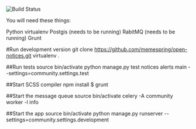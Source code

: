 ![Build Status](https://travis-ci.org/memespring/open-notices.svg?branch=master)

You will need these things:

Python
virtualenv
Postgis (needs to be running)
RabitMQ (needs to be running)
Grunt

#Run development version
git clone https://github.com/memespring/open-notices.git
virtualenv .

##Run tests
source bin/activate
python manage.py test notices alerts main --settings=community.settings.test

##Start SCSS compiler
npm install
$ grunt

##Start the message queue
source bin/activate
celery -A community worker -l info

##Start the app
source bin/activate
python manage.py runserver --settings=community.settings.development
